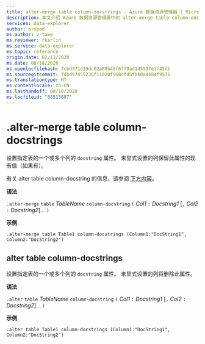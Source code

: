 ```yaml
---
title: alter-merge table column-docstrings - Azure 数据资源管理器 | Microsoft Docs
description: 本文介绍 Azure 数据资源管理器中的 alter-merge table column-docstrings。
services: data-explorer
author: orspod
ms.author: v-tawe
ms.reviewer: rkarlin
ms.service: data-explorer
ms.topic: reference
origin.date: 02/13/2020
ms.date: 08/18/2020
ms.openlocfilehash: 7cbd371d39dc62a88b48f6f79ad145597e1f45db
ms.sourcegitcommit: f4bd97855236f11020f968cfd5fbb0a4e84f9576
ms.translationtype: HT
ms.contentlocale: zh-CN
ms.lasthandoff: 08/18/2020
ms.locfileid: "88515697"
---
```

# <a name="alter-merge-table-column-docstrings"></a>.alter-merge table column-docstrings

设置指定表的一个或多个列的 `docstring` 属性。 未显式设置的列保留此属性的现有值（如果有）。

有关 alter table column-docstring 的信息，请参阅 [下方内容](#alter-table-column-docstrings)。

**语法**

`.alter-merge` `table` *TableName* `column-docstring` `(` *Col1* `:` *Docstring1* [`,` *Col2* `:` *Docstring2*]... `)`

**示例** 

```kusto
.alter-merge table Table1 column-docstrings (Column1:"DocString1", Column2:"DocString2")
```

## <a name="alter-table-column-docstrings"></a>alter table column-docstrings

设置指定表的一个或多个列的 `docstring` 属性。 未显式设置的列将删除此属性。

**语法**

`.alter` `table` *TableName* `column-docstring` `(` *Col1* `:` *Docstring1* [`,` *Col2* `:` *Docstring2*]... `)`

**示例** 

```kusto
.alter table Table1 column-docstrings (Column1:"DocString1", Column2:"DocString2")
```
